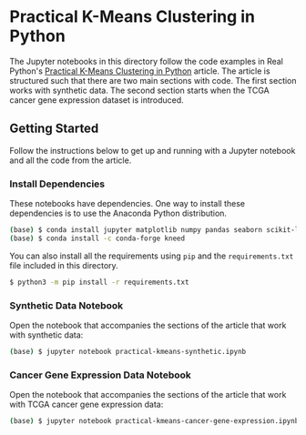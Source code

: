 # Practical K-Means Clustering in Python

The Jupyter notebooks in this directory follow the code examples in Real Python's [Practical K-Means Clustering in Python](https://realpython.com/practical-k-means-clustering-python/) article. The article is structured such that there are two main sections with code. The first section works with synthetic data. The second section starts when the TCGA cancer gene expression dataset is introduced.

## Getting Started

Follow the instructions below to get up and running with a Jupyter notebook and all the code from the article.

### Install Dependencies

These notebooks have dependencies. One way to install these dependencies is to use the Anaconda Python distribution.

```bash
(base) $ conda install jupyter matplotlib numpy pandas seaborn scikit-learn
(base) $ conda install -c conda-forge kneed
```

You can also install all the requirements using `pip` and the `requirements.txt` file included in this directory.

```bash
$ python3 -m pip install -r requirements.txt
```

### Synthetic Data Notebook

Open the notebook that accompanies the sections of the article that work with synthetic data:

```bash
(base) $ jupyter notebook practical-kmeans-synthetic.ipynb
```

### Cancer Gene Expression Data Notebook

Open the notebook that accompanies the sections of the article that work with TCGA cancer gene expression data:

```bash
(base) $ jupyter notebook practical-kmeans-cancer-gene-expression.ipynb
```

